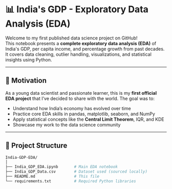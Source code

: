 # 📊 India's GDP - Exploratory Data Analysis (EDA)

Welcome to my first published data science project on GitHub!  
This notebook presents a **complete exploratory data analysis (EDA)** of India's GDP, per capita income, and percentage growth from past decades. It covers data cleaning, outlier handling, visualizations, and statistical insights using Python.

---

## 🧠 Motivation

As a young data scientist and passionate learner, this is my **first official EDA project** that I’ve decided to share with the world. The goal was to:
- Understand how India’s economy has evolved over time
- Practice core EDA skills in pandas, matplotlib, seaborn, and NumPy
- Apply statistical concepts like the **Central Limit Theorem**, IQR, and KDE
- Showcase my work to the data science community

---

## 📁 Project Structure

```bash
India-GDP-EDA/
│
├── India_GDP_EDA.ipynb       # Main EDA notebook
├── India_GDP_Data.csv        # Dataset used (sourced locally)
├── README.md                 # This file
└── requirements.txt          # Required Python libraries
